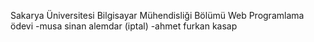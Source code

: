 Sakarya Üniversitesi Bilgisayar Mühendisliği Bölümü Web Programlama ödevi 
-musa sinan alemdar (iptal)
-ahmet furkan kasap
